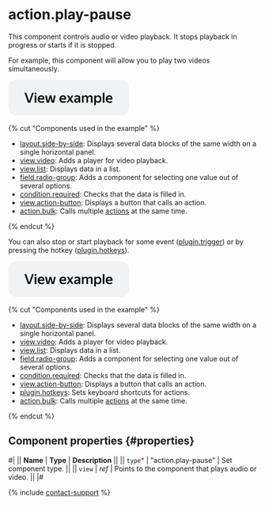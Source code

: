 # action.play-pause

This component controls audio or video playback. It stops playback in progress or starts if it is stopped.

For example, this component will allow you to play two videos simultaneously.

[![View example in the sandbox](../_images/buttons/view-example.svg)](https://ya.cc/t/AiIEBqw-3YbMBH)

{% cut "Components used in the example" %}

- [layout.side-by-side](layout.side-by-side.md): Displays several data blocks of the same width on a single horizontal panel.
- [view.video](view.text.md): Adds a player for video playback.
- [view.list](view.list.md): Displays data in a list.
- [field.radio-group](field.radio-group.md): Adds a component for selecting one value out of several options.
- [condition.required](../reference/condition.required.md): Checks that the data is filled in.
- [view.action-button](view.action-button.md): Displays a button that calls an action.
- [action.bulk](action.bulk.md): Calls multiple [actions](actions.md) at the same time.

{% endcut %}

You can also stop or start playback for some event ([plugin.trigger](plugin.trigger.md)) or by pressing the hotkey ([plugin.hotkeys](plugin.hotkeys.md)).

[![View example in the sandbox](../_images/buttons/view-example.svg)](https://ya.cc/t/ip43S-aL3tz9c7)

{% cut "Components used in the example" %}

- [layout.side-by-side](layout.side-by-side.md): Displays several data blocks of the same width on a single horizontal panel.
- [view.video](view.text.md): Adds a player for video playback.
- [view.list](view.list.md): Displays data in a list.
- [field.radio-group](field.radio-group.md): Adds a component for selecting one value out of several options.
- [condition.required](../reference/condition.required.md): Checks that the data is filled in.
- [view.action-button](view.action-button.md): Displays a button that calls an action.
- [plugin.hotkeys](plugin.hotkeys.md): Sets keyboard shortcuts for actions.
- [action.bulk](action.bulk.md): Calls multiple [actions](actions.md) at the same time.

{% endcut %}

## Component properties {#properties}

#|
|| **Name** | **Type** | **Description** ||
|| `type`<span style="color: red">\*</span> | "action.play-pause" | Set component type. ||
|| `view` | _ref_ | Points to the component that plays audio or video. ||
|#

{% include [contact-support](../_includes/contact-support.md) %}
